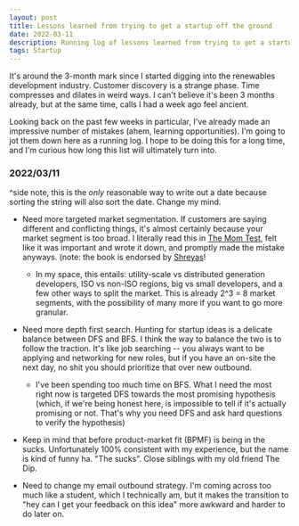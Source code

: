 ```yaml
---
layout: post
title: Lessons learned from trying to get a startup off the ground
date: 2022-03-11
description: Running log of lessons learned from trying to get a startup off the ground
tags: Startup
---
```

It's around the 3-month mark since I started digging into the renewables development industry. Customer discovery is a strange phase. Time compresses and dilates in weird ways. I can't believe it's been 3 months already, but at the same time, calls I had a week ago feel ancient.

Looking back on the past few weeks in particular, I've already made an impressive number of mistakes (ahem, learning opportunities). I'm going to jot them down here as a running log. I hope to be doing this for a long time, and I'm curious how long this list will ultimately turn into.

### 2022/03/11
^side note, this is the _only_ reasonable way to write out a date because sorting the string will also sort the date. Change my mind.
- Need more targeted market segmentation. If customers are saying different and conflicting things, it's almost certainly because your market segment is too broad. I literally read this in [The Mom Test](http://momtestbook.com), felt like it was important and wrote it down, and promptly made the mistake anyways. (note: the book is endorsed by [Shreyas](https://twitter.com/shreyas/status/1501708905881104388)!
  - In my space, this entails: utility-scale vs distributed generation developers, ISO vs non-ISO regions, big vs small developers, and a few other ways to split the market. This is already 2^3 = 8 market segments, with the possibility of many more if you want to go more granular.

- Need more depth first search. Hunting for startup ideas is a delicate balance between DFS and BFS. I think the way to balance the two is to follow the traction. It's like job searching -- you always want to be applying and networking for new roles, but if you have an on-site the next day, no shit you should prioritize that over new outbound.
  - I've been spending too much time on BFS. What I need the most right now is targeted DFS towards the most promising hypothesis (which, if we're being honest here, is impossible to tell if it's actually promising or not. That's why you need DFS and ask hard questions to verify the hypothesis)

- Keep in mind that before product-market fit (BPMF) is being in the sucks. Unfortunately 100% consistent with my experience, but the name is kind of funny ha. "The sucks". Close siblings with my old friend The Dip.

- Need to change my email outbound strategy. I'm coming across too much like a student, which I technically am, but it makes the transition to "hey can I get your feedback on this idea" more awkward and harder to do later on.
